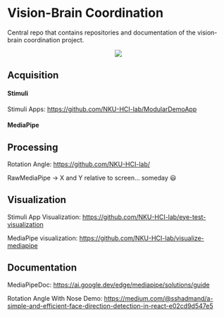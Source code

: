 # Vision-Brain Coordination
Central repo that contains repositories and documentation of the vision-brain coordination project.
<p align="center">
  <img src="/project-summary/assets/vision-brain-pipeline.jpg" />
</p>

## Acquisition
#### Stimuli
Stimuli Apps: https://github.com/NKU-HCI-lab/ModularDemoApp
#### MediaPipe


## Processing
Rotation Angle: https://github.com/NKU-HCI-lab/

RawMediaPipe -> X and Y relative to screen... someday :smiley:

## Visualization
Stimuli App Visualization: https://github.com/NKU-HCI-lab/eye-test-visualization

MediaPipe visualization: https://github.com/NKU-HCI-lab/visualize-mediapipe

## Documentation
MediaPipeDoc: https://ai.google.dev/edge/mediapipe/solutions/guide

Rotation Angle With Nose Demo: https://medium.com/@sshadmand/a-simple-and-efficient-face-direction-detection-in-react-e02cd9d547e5
